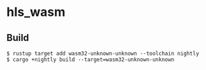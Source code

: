hls_wasm
=========

Build
------

```console
$ rustup target add wasm32-unknown-unknown --toolchain nightly
$ cargo +nightly build --target=wasm32-unknown-unknown
```

